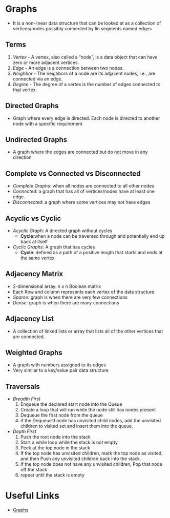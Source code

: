 # Graphs

- It is a non-linear data structure that can be looked at as a collection of vertices/nodes possibly connected by lin segments named edges

## Terms

1. *Vertex* - A vertex, also called a “node”, is a data object that can have zero or more adjacent vertices.
2. *Edge* - An edge is a connection between two nodes.
3. *Neighbor* - The neighbors of a node are its adjacent nodes, i.e., are connected via an edge.
4. *Degree* - The degree of a vertex is the number of edges connected to that vertex.

## Directed Graphs

- Graph where every edge is directed. Each node is directed to another node with a specific requirement

## Undirected Graphs

- A graph where the edges are connected but do not move in any direction

## Complete vs Connected vs Disconnected

- *Complete Graphs*: when all nodes are connected to all other nodes
- *Connected*: a graph that has all of vertices/nodes have at least one edge.
- *Disconnected*: a graph where some vertices may not have edges

## Acyclic vs Cyclic

- *Acyclic Graph*: A directed graph without cycles
  - **Cycle**:when a node can be traversed through and potentially end up back at itself
- *Cyclic Graphs*: A graph that has cycles
  - **Cycle**: defined as a path of a positive length that starts and ends at the same vertex

## Adjacency Matrix

- 2-dimensional array. n x n Boolean matrix
- Each Row and column represents each vertex of the data structure
- *Sparse*: graph is when there are very few connections
- *Dense*: graph is when there are many connections

## Adjacency List

- A collection of linked lists or array that lists all of the other vertices that are connected.

## Weighted Graphs

- A graph with numbers assigned to its edges
- Very similar to a key/value pair data structure

## Traversals

- *Breadth First*
  1. Enqueue the declared start node into the Queue
  2. Create a loop that will run while the node still has nodes present
  3. Dequeue the first node from the queue
  4. if the Dequeue‘d node has unvisited child nodes, add the unvisited children to visited set and insert them into the queue.
- *Depth First*
  1. Push the root node into the stack
  2. Start a while loop while the stack is not empty
  3. Peek at the top node in the stack
  4. If the top node has unvisited children, mark the top node as visited, and then Push any unvisited children back into the stack.
  5. If the top node does not have any unvisited children, Pop that node off the stack
  6. repeat until the stack is empty

# Useful Links

- [Graphs](https://codefellows.github.io/common_curriculum/data_structures_and_algorithms/Code_401/class-35/resources/graphs.html)